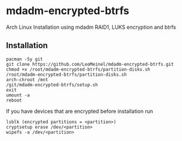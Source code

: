 # mdadm-encrypted-btrfs
Arch Linux Installation using mdadm RAID1, LUKS encryption and btrfs

## Installation

```
pacman -Sy git
git clone https://github.com/LeoMeinel/mdadm-encrypted-btrfs.git
chmod +x /root/mdadm-encrypted-btrfs/partition-disks.sh
/root/mdadm-encrypted-btrfs/partition-disks.sh
arch-chroot /mnt
/git/mdadm-encrypted-btrfs/setup.sh
exit
umount -a
reboot
```

If you have devices that are encrypted before installation run
```
lsblk (encrypted partitions = <partition>)
cryptsetup erase /dev/<partition>
wipefs -a /dev/<partition>
```
